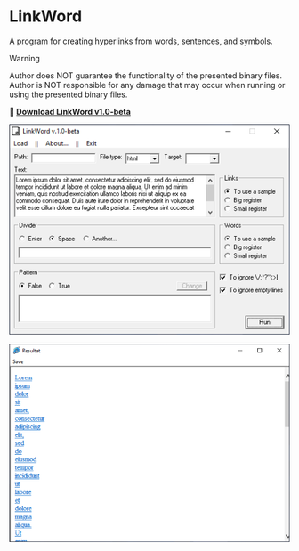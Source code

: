 # LinkWord

A program for creating hyperlinks from words, sentences, and symbols.

> [!WARNING]
> Author does NOT guarantee the functionality of the presented binary files.
> Author is NOT responsible for any damage that may occur when running or using the presented binary files.

**:floppy_disk: [Download LinkWord v1.0-beta](linkword_v10-beta.exe)**

![LinkWord](lw_main.png)

![LinkWord - Result](lw_result.png)
